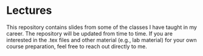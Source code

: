 # Lectures
This repository contains slides from some of the classes I have taught in my career. The repository will be updated from time to time.  If you are interested in the .tex files and other material (e.g., lab material) for your own course preparation, feel free to reach out directly to me.

